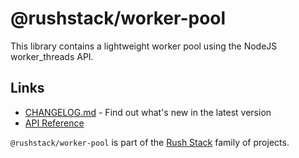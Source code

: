 # @rushstack/worker-pool

This library contains a lightweight worker pool using the NodeJS worker_threads API.

## Links

- [CHANGELOG.md](
  https://github.com/microsoft/rushstack/blob/main/libraries/worker-pool/CHANGELOG.md) - Find
  out what's new in the latest version
- [API Reference](https://api.rushstack.io/pages/worker-pool/)

`@rushstack/worker-pool` is part of the [Rush Stack](https://rushstack.io/) family of projects.
